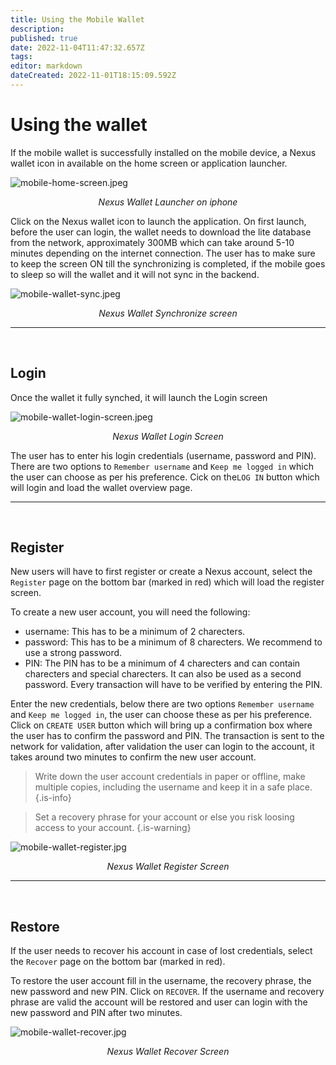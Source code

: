 ```yaml
---
title: Using the Mobile Wallet
description: 
published: true
date: 2022-11-04T11:47:32.657Z
tags: 
editor: markdown
dateCreated: 2022-11-01T18:15:09.592Z
---
```


# Using the wallet
If the mobile wallet is successfully installed on the mobile device, a Nexus wallet icon in available on the home screen or application launcher.

![mobile-home-screen.jpeg](/mobile-home-screen.jpeg)<p align = center>*Nexus Wallet Launcher on iphone*</p>

Click on the Nexus wallet icon to launch the application. On first launch, before the user can login, the wallet needs to download the lite database from the network, approximately 300MB which can take around 5-10 minutes depending on the internet connection. The user has to make sure to keep the screen ON till the synchronizing is completed, if the mobile goes to sleep so will the wallet and it will not sync in the backend.

![mobile-wallet-sync.jpeg](/mobile-wallet-sync.jpeg) <p align = center>*Nexus Wallet Synchronize screen*</p>

---
&nbsp;

## Login
Once the wallet it fully synched, it will launch the Login screen

![mobile-wallet-login-screen.jpeg](/mobile-wallet-login-screen.jpeg)<p align = center>*Nexus Wallet Login Screen*</p>

The user has to enter his login credentials (username, password and PIN). There are two options to `Remember username` and `Keep me logged in` which the user can choose as per his preference. Cick on the`LOG IN` button which will login and load the wallet overview page.

---
&nbsp;

## Register
New users will have to first register or create a Nexus account, select the `Register` page on the bottom bar (marked in red) which will load the register screen.

To create a new user account, you will need the following:
- username: This has to be a minimum of 2 charecters.
- password: This has to be a minimum of 8 charecters. We recommend to use a strong password.
- PIN: The PIN has to be a minimum of 4 charecters and can contain charecters and special charecters. It can also be used as a second password. Every transaction will have to be  verified by entering the PIN.

Enter the new credentials, below there are two options `Remember username` and `Keep me logged in`, the user can choose these as per his preference. Click on `CREATE USER` button which will bring up a confirmation box where the user has to confirm the password and PIN.  The transaction is sent to the network for validation, after validation the user can login to the account, it takes around two minutes to confirm the new user account.


> Write down the user account credentials in paper or offline, make multiple copies,  including the username and keep it in a safe place.
{.is-info}

> 
> Set a recovery phrase for your account or else you risk loosing access to your account. 
{.is-warning}

![mobile-wallet-register.jpg](/mobile-wallet-register.jpg)<p align = center>*Nexus Wallet Register Screen*</p>

---
&nbsp;
## Restore

If the user needs to recover his account in case of lost credentials, select the `Recover` page on the bottom bar (marked in red).

To restore the user account fill in the username, the recovery phrase, the new password and new PIN. Click on `RECOVER`. If the username and recovery phrase are valid the account will be restored and user can login with the new password and PIN after two minutes. 

![mobile-wallet-recover.jpg](/mobile-wallet-recover.jpg)<p align = center>*Nexus Wallet Recover Screen*</p>
